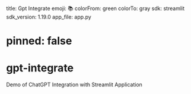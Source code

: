 title: Gpt Integrate
emoji: 📚
colorFrom: green
colorTo: gray
sdk: streamlit
sdk_version: 1.19.0
app_file: app.py
# pinned: false

# gpt-integrate
Demo of ChatGPT Integration with Streamlit Application
